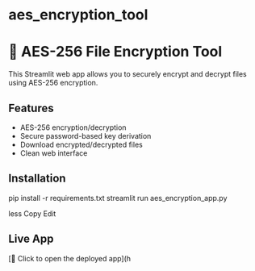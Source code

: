 # aes_encryption_tool

# 🔐 AES-256 File Encryption Tool

This Streamlit web app allows you to securely encrypt and decrypt files using AES-256 encryption.

## Features
- AES-256 encryption/decryption
- Secure password-based key derivation
- Download encrypted/decrypted files
- Clean web interface

## Installation
pip install -r requirements.txt
streamlit run aes_encryption_app.py

less
Copy
Edit

## Live App
[🔗 Click to open the deployed app](h
